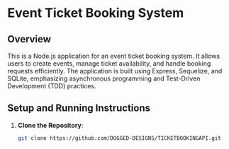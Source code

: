 # Event Ticket Booking System

## Overview

This is a Node.js application for an event ticket booking system. It allows users to create events, manage ticket availability, and handle booking requests efficiently. The application is built using Express, Sequelize, and SQLite, emphasizing asynchronous programming and Test-Driven Development (TDD) practices.

## Setup and Running Instructions

1. **Clone the Repository**:
   ```bash
   git clone https://github.com/DOGGED-DESIGNS/TICKETBOOKINGAPI.git
   ```
